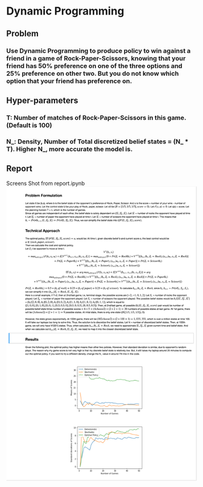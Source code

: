 # Dynamic Programming

## Problem

### Use Dynamic Programming to produce policy to win against a friend in a game of Rock-Paper-Scissors, knowing that your friend has 50% preference on one of the three options and 25% preference on other two. But you do not know which option that your friend has preference on. 

## Hyper-parameters
### T: Number of matches of Rock-Paper-Scissors in this game. (Default is 100)
### N_: Density, Number of Total discretized belief states = (N_ * T). Higher N_, more accurate the model is.

## Report 
Screens Shot from report.ipynb
![Alt text](./data/report.png)
